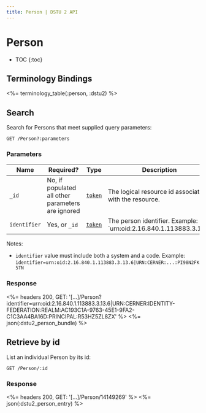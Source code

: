 ```yaml
---
title: Person | DSTU 2 API
---
```


# Person

* TOC
{:toc}

## Terminology Bindings

<%= terminology_table(:person, :dstu2) %>

## Search

Search for Persons that meet supplied query parameters:

    GET /Person?:parameters

### Parameters

 Name         | Required?                                         | Type       | Description
--------------|---------------------------------------------------|------------|------------------------------------------------------------------------------------
 `_id`        | No, if populated all other parameters are ignored | [`token`]  | The logical resource id associated with the resource.
 `identifier` | Yes, or `_id`                                     | [`token`]  | The person identifier.  Example: `urn:oid:2.16.840.1.113883.3.13.6|01022228`

Notes:
 
- `identifier` value must include both a system and a code. Example: `identifier=urn:oid:2.16.840.1.113883.3.13.6|URN:CERNER:...:PI98N2FK5TN`

### Response

<%= headers 200, GET: '[...]/Person?identifier=urn:oid:2.16.840.1.113883.3.13.6|URN:CERNER:IDENTITY-FEDERATION:REALM:AC193C1A-9763-45E1-9FA2-C1C3AA4BA16D:PRINCIPAL:R53HZ5ZL8ZX' %>
<%= json(:dstu2_person_bundle) %>

## Retrieve by id

List an individual Person by its id:

    GET /Person/:id

### Response

<%= headers 200, GET: '[...]/Person/14149269' %>
<%= json(:dstu2_person_entry) %>

[`token`]: http://hl7.org/fhir/DSTU2/search.html#token
